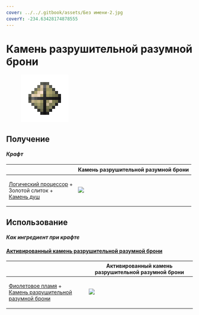 ```yaml
---
cover: ../../.gitbook/assets/Без имени-2.jpg
coverY: -234.63428174878555
---
```


# Камень разрушительной разумной брони

<figure><img src="../../.gitbook/assets/sentientarmourgem_destructive_deactivated_128.png" alt=""><figcaption></figcaption></figure>

## Получение

#### _Крафт_

| ㅤ                                                                                                                           | Камень разрушительной разумной брони                                       |
| --------------------------------------------------------------------------------------------------------------------------- | -------------------------------------------------------------------------- |
| <p><a href="logic_processor.md">Логический процессор</a> +<br>Золотой слиток +<br><a href="soulstone.md">Камень душ</a></p> | ![](../../.gitbook/assets/sentientarmourgem\_destructive\_deactivated.png) |

## Использование

#### _Как ингредиент при крафте_

#### [Активированный камень разрушительной разумной брони](sentientarmourgem\_destructive\_activated.md)

| ㅤ                                                                                                                                                          | Активированный камень разрушительной разумной брони                      |
| ---------------------------------------------------------------------------------------------------------------------------------------------------------- | ------------------------------------------------------------------------ |
| <p><a href="purple_blaze.md">Фиолетовое пламя</a> +<br><a href="sentientarmourgem_destructive_deactivated.md">Камень разрушительной разумной брони</a></p> | ![](../../.gitbook/assets/sentientarmourgem\_destructive\_activated.png) |
